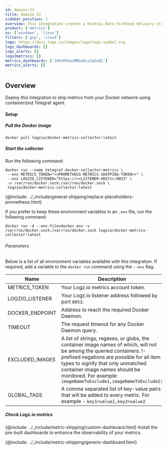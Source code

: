 ```yaml
---
id: Amazon-S3
title: Amazon S3
sidebar_position: 1
overview: This integration creates a Kinesis Data Firehose delivery stream that links to your Amazon S3 metrics stream and then sends the metrics to your Logz.io account. It also creates a Lambda function that adds AWS namespaces to the metric stream, and a Lambda function that collects and ships the resources' tags.
product: ['metrics']
os: ['windows', 'linux']
filters: ['gcp', 'cloud']
logo: https://docs.logz.io/images/logo/logz-symbol.svg
logs_dashboards: []
logs_alerts: []
logs2metrics: []
metrics_dashboards: ['1Pm3OYbu1MRGoELc2qhxQ1']
metrics_alerts: []
---
```



## Overview

Deploy this integration to ship metrics from your Docker network using containerized Telegraf agent.


<!-- logzio-inject:install:grafana:dashboards ids=["5Wbud46hwzhpFeokC69j0Z"] -->

#### Setup

 
  

##### Pull the Docker image

```
docker pull logzio/docker-metrics-collector:latest
```

##### Start the collector

Run the following command:

```
docker run --name telegraf-docker-collector-metrics \
 --env METRICS_TOKEN="<<PROMETHEUS-METRICS-SHIPPING-TOKEN>>" \
 --env LOGZIO_LISTENER="https://<<LISTENER-HOST>>:8053" \
 -v /var/run/docker.sock:/var/run/docker.sock \
 logzio/docker-metrics-collector:latest
```

{@include: ../_include/general-shipping/replace-placeholders-prometheus.html}


If you prefer to keep these environment variables in an `.env` file, run the following command:

`docker run -d --env-file=docker.env -v /var/run/docker.sock:/var/run/docker.sock logzio/docker-metrics-collector:latest`

###### Parameters

Below is a list of all environment variables available with this integration. If required, add a variable to the `docker run` command using the `--env` flag.

|Name|Description|Required/Default|
|---|---|---|
|METRICS_TOKEN|Your Logz.io metrics account token.|Required|
|LOGZIO_LISTENER|Your Logz.io listener address followed by port `8053`.|Required/Default: `https://listener.logz.io:8053`.|
|DOCKER_ENDPOINT|Address to reach the required Docker Daemon.|Default: `unix:///var/run/docker.sock`.|
|TIMEOUT|The request timeout for any Docker Daemon query.|Default: `5s`.|
|EXCLUDED_IMAGES|A list of strings, regexes, or globs, the container image names of which, will not be among the queried containers. !-prefixed negations are possible for all item types to signify that only unmatched container image names should be monitored. For example: `imageNameToExclude1,imageNameToExclude2)`|Default: `nil`.|
|GLOBAL_TAGS| A comma separated list of key-value pairs that will be added to every metric. For example - `key1=value1,key2=value2`| Default: `nil`. |

##### Check Logz.io metrics

{@include: ../_include/metric-shipping/custom-dashboard.html} Install the pre-built dashboards to enhance the observability of your metrics.

<!-- logzio-inject:install:grafana:dashboards ids=["5Wbud46hwzhpFeokC69j0Z"] -->

{@include: ../_include/metric-shipping/generic-dashboard.html} 

 
